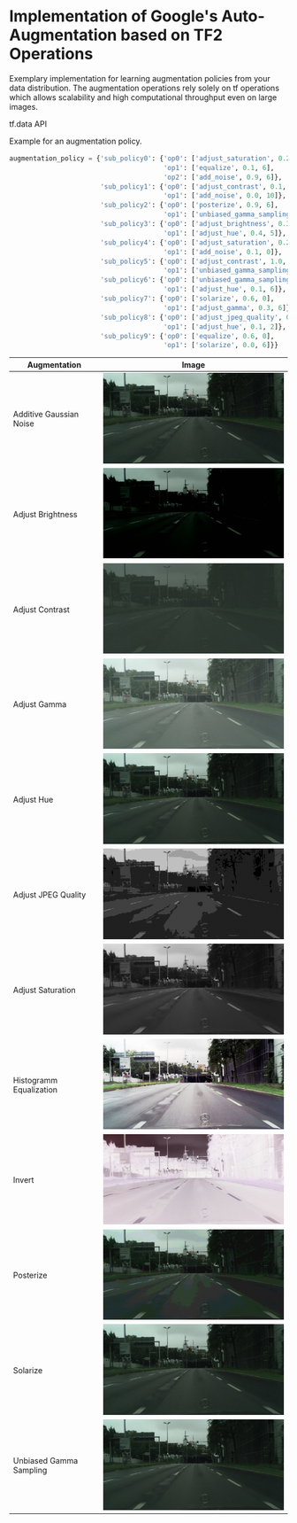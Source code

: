 # Implementation of Google's Auto-Augmentation based on TF2 Operations

Exemplary implementation for learning augmentation policies from your data distribution. The augmentation operations 
rely solely on tf operations which allows scalability and high computational throughput even on large images.
 
tf.data API

Example for an augmentation policy.

```python
augmentation_policy = {'sub_policy0': {'op0': ['adjust_saturation', 0.2, 2],
                                       'op1': ['equalize', 0.1, 6],
                                       'op2': ['add_noise', 0.9, 6]},
                       'sub_policy1': {'op0': ['adjust_contrast', 0.1, 7],
                                       'op1': ['add_noise', 0.0, 10]},
                       'sub_policy2': {'op0': ['posterize', 0.9, 6],
                                       'op1': ['unbiased_gamma_sampling', 0.5, 1]},
                       'sub_policy3': {'op0': ['adjust_brightness', 0.3, 1],
                                       'op1': ['adjust_hue', 0.4, 5]},
                       'sub_policy4': {'op0': ['adjust_saturation', 0.2, 9],
                                       'op1': ['add_noise', 0.1, 0]},
                       'sub_policy5': {'op0': ['adjust_contrast', 1.0, 1],
                                       'op1': ['unbiased_gamma_sampling', 0.4, 9]},
                       'sub_policy6': {'op0': ['unbiased_gamma_sampling', 0.3, 0],
                                       'op1': ['adjust_hue', 0.1, 6]},
                       'sub_policy7': {'op0': ['solarize', 0.6, 0],
                                       'op1': ['adjust_gamma', 0.3, 6]},
                       'sub_policy8': {'op0': ['adjust_jpeg_quality', 0.7, 10],
                                       'op1': ['adjust_hue', 0.1, 2]},
                       'sub_policy9': {'op0': ['equalize', 0.6, 0],
                                       'op1': ['solarize', 0.0, 6]}}
```


| Augmentation   |      Image      |
|----------|:-------------:|
| Additive Gaussian Noise | ![](assets/add_noise.gif) |
| Adjust Brightness | ![](assets/adjust_brightness.gif) |
| Adjust Contrast | ![](assets/adjust_contrast.gif) |
| Adjust Gamma | ![](assets/adjust_gamma.gif) |
| Adjust Hue | ![](assets/adjust_hue.gif) |
| Adjust JPEG Quality | ![](assets/adjust_jpeg_quality.gif) |
| Adjust Saturation | ![](assets/adjust_saturation.gif) |
| Histogramm Equalization | ![](assets/equalize.gif) |
| Invert | ![](assets/invert.gif) |
| Posterize | ![](assets/posterize.gif) |
| Solarize | ![](assets/solarize.gif) |
| Unbiased Gamma Sampling | ![](assets/unbiased_gamma_sampling.gif) |


